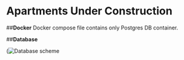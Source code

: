 # **Apartments Under Construction**

##**Docker**
Docker compose file contains only Postgres DB container.

##**Database**

(![Database scheme](https://github.com/user-attachments/assets/576c6ca8-3f67-41fc-9473-412fdcd9ba25)
